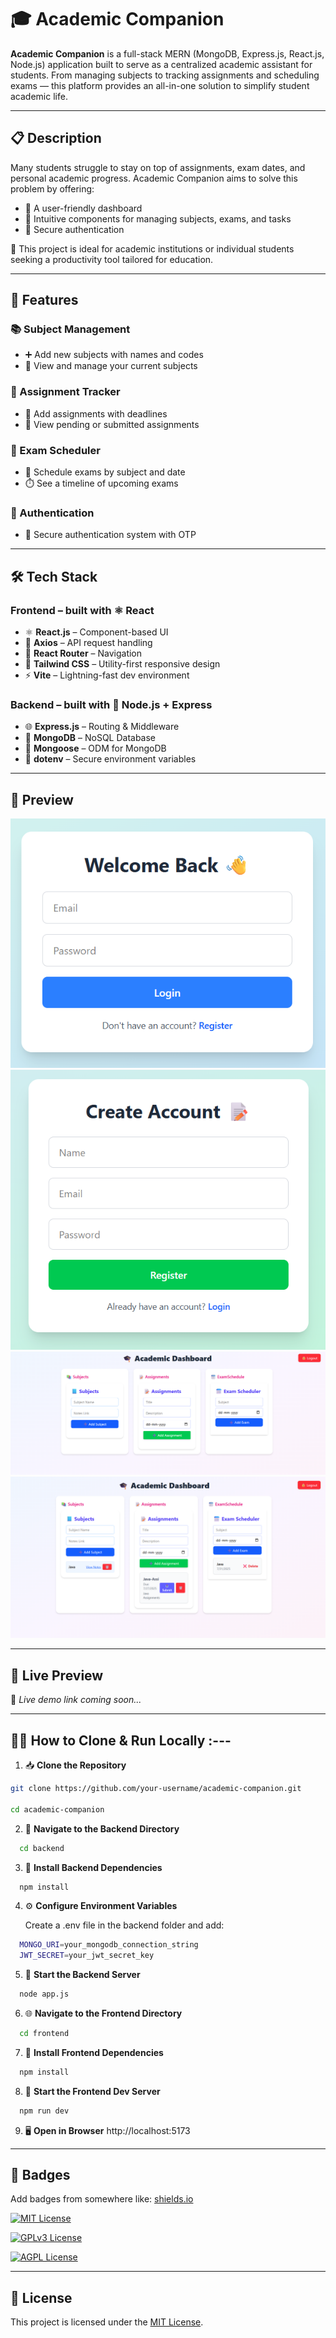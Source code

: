 # 🎓 Academic Companion

**Academic Companion** is a full-stack MERN (MongoDB, Express.js, React.js, Node.js) application built to serve as a centralized academic assistant for students. From managing subjects to tracking assignments and scheduling exams — this platform provides an all-in-one solution to simplify student academic life.

---

## 📋 Description

Many students struggle to stay on top of assignments, exam dates, and personal academic progress. Academic Companion aims to solve this problem by offering:

- 🧭 A user-friendly dashboard  
- 🧩 Intuitive components for managing subjects, exams, and tasks  
- 🔐 Secure authentication  

🎯 This project is ideal for academic institutions or individual students seeking a productivity tool tailored for education.

---

## 🚀 Features

### 📚 Subject Management
- ➕ Add new subjects with names and codes
- 🧾 View and manage your current subjects

### 📝 Assignment Tracker
- 📅 Add assignments with deadlines
- 👀 View pending or submitted assignments

### 🧪 Exam Scheduler
- 📆 Schedule exams by subject and date
- ⏱️ See a timeline of upcoming exams

### 🔐 Authentication
- 🔑 Secure authentication system with OTP

---

## 🛠️ Tech Stack

### Frontend – built with ⚛️ React
- ⚛️ **React.js** – Component-based UI  
- 📡 **Axios** – API request handling  
- 🧭 **React Router** – Navigation  
- 🎨 **Tailwind CSS** – Utility-first responsive design  
- ⚡ **Vite** – Lightning-fast dev environment  

### Backend – built with 🚀 Node.js + Express
- 🌐 **Express.js** – Routing & Middleware  
- 🍃 **MongoDB** – NoSQL Database  
- 🧩 **Mongoose** – ODM for MongoDB  
- 🔐 **dotenv** – Secure environment variables  

---

## 👀 Preview

![📸 Login Screenshot](./login.png)
![📸 Signup Screenshot](./Signup.png)
![📸 Dashboard](./dashboard.png)
![📸 Dashboard (Extended)](./dashboard2.png)

---

## 🔗 Live Preview

🚧 *Live demo link coming soon...*

---

## 🧑‍💻 How to Clone & Run Locally :---

 1. 📥 **Clone the Repository**
```bash
git clone https://github.com/your-username/academic-companion.git

cd academic-companion
```

2. 📁 **Navigate to the Backend Directory**
```bash
  cd backend
```

3. 🧱 **Install Backend Dependencies**
```bash
  npm install
```

4. ⚙️ **Configure Environment Variables**

   Create a .env file in the backend folder and add:
```bash
  MONGO_URI=your_mongodb_connection_string
  JWT_SECRET=your_jwt_secret_key
```

5. 🚀 **Start the Backend Server**
```bash
  node app.js
```

6. 🌐 **Navigate to the Frontend Directory**
```bash
  cd frontend
```
7. 🚀 **Install Frontend Dependencies**
```bash
  npm install
```
8. 🚀 **Start the Frontend Dev Server**
```bash
  npm run dev
```
9. 🖥️ **Open in Browser**
 http://localhost:5173

---

## 🏅 Badges

Add badges from somewhere like: [shields.io](https://shields.io/)

[![MIT License](https://img.shields.io/badge/License-MIT-green.svg)](https://choosealicense.com/licenses/mit/)

[![GPLv3 License](https://img.shields.io/badge/License-GPL%20v3-yellow.svg)](https://opensource.org/licenses/)

[![AGPL License](https://img.shields.io/badge/license-AGPL-blue.svg)](http://www.gnu.org/licenses/agpl-3.0)

---

## 📄 License

This project is licensed under the [MIT License](LICENSE).